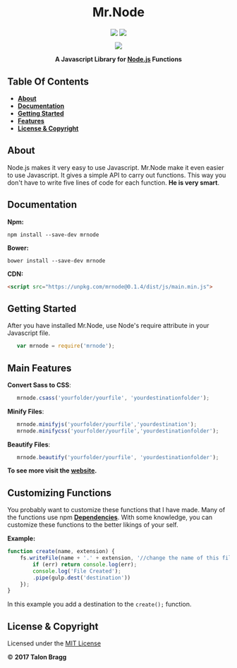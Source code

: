 <h1 align="center">
Mr.Node
</h1>

<p align="center">
<a href="https://travis-ci.org/talonbragg/Mr.Node.svg?branch=master"><img align="center" src="https://travis-ci.org/talonbragg/Mr.Node.svg?branch=master"></a>
<a href="https://gitter.im/mr_node/Lobby"><img align="center" src="https://badges.gitter.im/orgs/mr-node/mr-node.svg"></a>
</p>

<p align = "center">
<a href="https://mrnode.tk"><img src="https://www.mrnode.tk/tophatlogo%20(2).png"></a>
</p>
<p align="center"><b>A Javascript Library for <a href="https://nodejs.org">Node.js</a> Functions</b></p>

## Table Of Contents

- <a href="#about">**About**</a>
- <a href="#docs">**Documentation**</a>
- <a href="#start">**Getting Started**</a>
- <a href="#feat">**Features**</a>
- <a href="#li">**License &amp; Copyright**</a>

<a name="about"></a>
## About
Node.js makes it very easy to use Javascript. Mr.Node make it even easier to use Javascript. It gives a simple API to carry out functions. This way you don't have to write five lines of code for each function. **He is very smart**.

<a name="docs"></a>
## Documentation
**Npm:** 
```shell
npm install --save-dev mrnode
```

**Bower:** 
```shell
bower install --save-dev mrnode
```

**CDN:**
```html
<script src="https://unpkg.com/mrnode@0.1.4/dist/js/main.min.js">
```
<a name="start"></a>
## Getting Started

After you have installed Mr.Node, use Node's require attribute in your Javascript file. 

```javascript
   var mrnode = require('mrnode');
```
<a name="feat"></a>
## Main Features

**Convert Sass to CSS**:
```javascript
   mrnode.csass('yourfolder/yourfile', 'yourdestinationfolder');
```

**Minify Files**:
```javascript
   mrnode.minifyjs('yourfolder/yourfile','yourdestination');
   mrnode.minifycss('yourfolder/yourfile','yourdestinationfolder');
```

**Beautify Files**:
```javascript
   mrnode.beautify('yourfolder/yourfile', 'yourdestinationfolder');
```

**To see more visit the [website](https://mrnode.tk).**

## Customizing Functions
You probably want to customize these functions that I have made. Many of the functions use npm **[Dependencies](https://docs.npmjs.com/files/package.json)**. With some knowledge, you can customize these functions to the better likings of your self.

**Example:**

```javascript
function create(name, extension) {
    fs.writeFile(name + '.' + extension, '//change the name of this file to whatever you like', function(err) {
        if (err) return console.log(err);
        console.log('File Created');
        .pipe(gulp.dest('destination'))
    });
}
```

In this example you add a destination to the `create();` function.
<a name="li"></a>
## License &amp; Copyright

Licensed under the [MIT License](https://github.com/talonbragg/Mr.Node/blob/master/LICENSE)

:copyright: **2017 Talon Bragg**
